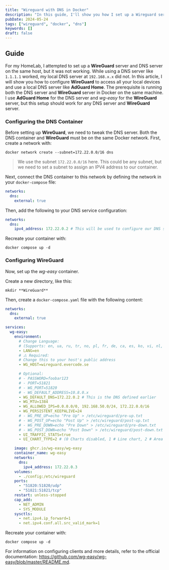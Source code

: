 ```yaml
---
title: "Wireguard with DNS in Docker"
description: "In this guide, I'll show you how I set up a Wireguard server and a DNS server on the same host in my HomeLab. Many users face issues using a local DNS server with Wireguard. I'll explain how to configure Wireguard to access local devices and use a local DNS server like AdGuard Home, with both running in Docker on the same machine."
pubDate: 2024-05-24
tags: ["wireguard", "docker", "dns"]
keywords: []
draft: false
---
```


## Guide

For my HomeLab, I attempted to set up a **WireGuard** server and DNS server on the same host, but it was not working. While using a DNS server like `1.1.1.1` worked, my local DNS server at `192.168.x.x` did not. In this article, I will show you how to configure **WireGuard** to access all your local devices and use a local DNS server like **AdGuard Home**. The prerequisite is running both the DNS server and **WireGuard** server in Docker on the same machine. I use **AdGuard Home** for the DNS server and _wg-easy_ for the **WireGuard** server, but this setup should work for any DNS server and **WireGuard** server.

### Configuring the DNS Container

Before setting up **WireGuard**, we need to tweak the DNS server. Both the DNS container and **WireGuard** must be on the same Docker network. First, create a network with:

```shell
docker network create --subnet=172.22.0.0/16 dns
```

> We use the subnet `172.22.0.0/16` here. This could be any subnet, but we need to set a subnet to assign an IPV4 address to our container.

Next, connect the DNS container to this network by defining the network in your `docker-compose` file:

```yaml
networks:
  dns:
    external: true
```

Then, add the following to your DNS service configuration:

```yaml
networks:
  dns:
    ipv4_address: 172.22.0.2 # This will be used to configure our DNS server for clients
```

Recreate your container with:

```shell
docker compose up -d
```

### Configuring **WireGuard**

Now, set up the _wg-easy_ container.

Create a new directory, like this:

```shell
mkdir **WireGuard**
```

Then, create a `docker-compose.yaml` file with the following content:

```yaml
networks:
  dns:
    external: true

services:
  wg-easy:
    environment:
      # Change Language:
      # (Supports: en, ua, ru, tr, no, pl, fr, de, ca, es, ko, vi, nl, is, pt, chs, cht, it, th, hi)
      - LANG=en
      # ⚠️ Required:
      # Change this to your host's public address
      - WG_HOST=wireguard.evercode.se

      # Optional:
      # - PASSWORD=foobar123
      # - PORT=51821
      # - WG_PORT=51820
      # - WG_DEFAULT_ADDRESS=10.8.0.x
      - WG_DEFAULT_DNS=172.22.0.2 # This is the DNS defined earlier
      - WG_MTU=1384
      - WG_ALLOWED_IPS=0.0.0.0/0, 192.168.50.0/24, 172.22.0.0/16
      - WG_PERSISTENT_KEEPALIVE=24
      # - WG_PRE_UP=echo "Pre Up" > /etc/wireguard/pre-up.txt
      # - WG_POST_UP=echo "Post Up" > /etc/wireguard/post-up.txt
      # - WG_PRE_DOWN=echo "Pre Down" > /etc/wireguard/pre-down.txt
      # - WG_POST_DOWN=echo "Post Down" > /etc/wireguard/post-down.txt
      - UI_TRAFFIC_STATS=true
      - UI_CHART_TYPE=2 # (0 Charts disabled, 1 # Line chart, 2 # Area chart, 3 # Bar chart)

    image: ghcr.io/wg-easy/wg-easy
    container_name: wg-easy
    networks:
      dns:
        ipv4_address: 172.22.0.3
    volumes:
      - ./config:/etc/wireguard
    ports:
      - "51820:51820/udp"
      - "51821:51821/tcp"
    restart: unless-stopped
    cap_add:
      - NET_ADMIN
      - SYS_MODULE
    sysctls:
      - net.ipv4.ip_forward=1
      - net.ipv4.conf.all.src_valid_mark=1
```

Recreate your container with:

```shell
docker compose up -d
```

For information on configuring clients and more details, refer to the official documentation: <https://github.com/wg-easy/wg-easy/blob/master/README.md>.

